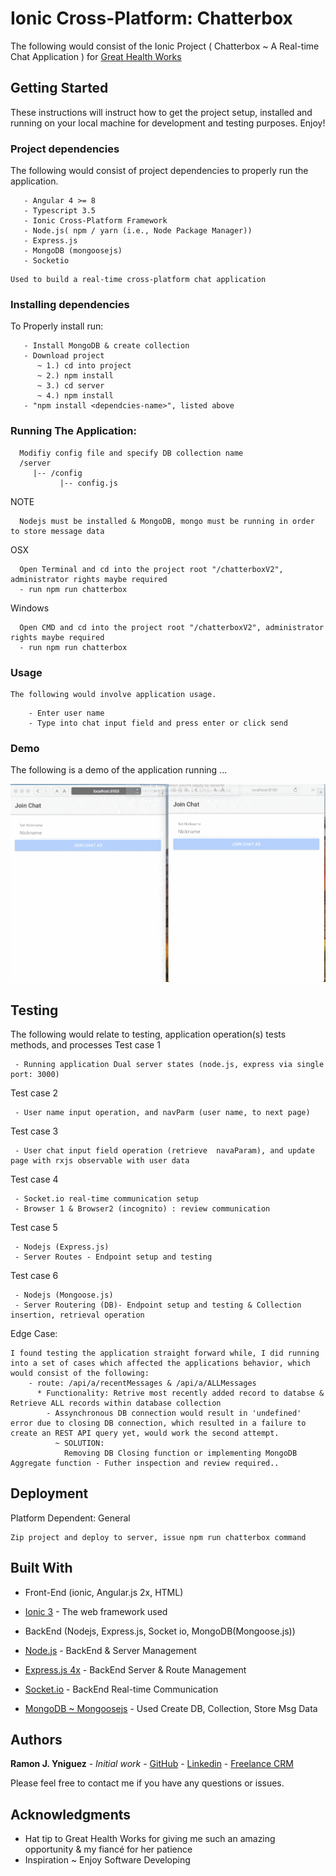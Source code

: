 # Ionic Cross-Platform: Chatterbox 
The following would consist of the 
Ionic Project ( Chatterbox ~ A Real-time Chat Application ) for [Great Health Works](https://www.greathealthworks.com/)


## Getting Started

These instructions will instruct how to get the project setup, installed and running on your local machine for development and testing purposes. Enjoy!

### Project dependencies

The following would consist of project dependencies to properly run the application.
```
   - Angular 4 >= 8
   - Typescript 3.5
   - Ionic Cross-Platform Framework
   - Node.js( npm / yarn (i.e., Node Package Manager))
   - Express.js
   - MongoDB (mongoosejs)
   - Socketio
```
```
Used to build a real-time cross-platform chat application
```

### Installing dependencies

To Properly install run:
```
   - Install MongoDB & create collection
   - Download project
      ~ 1.) cd into project 
      ~ 2.) npm install
      ~ 3.) cd server
      ~ 4.) npm install
   - "npm install <dependcies-name>", listed above
```
### Running The Application:
```
  Modifiy config file and specify DB collection name
  /server
     |-- /config
           |-- config.js
```
NOTE
```
  Nodejs must be installed & MongoDB, mongo must be running in order to store message data
```

OSX
```
  Open Terminal and cd into the project root "/chatterboxV2", administrator rights maybe required
  - run npm run chatterbox
```
Windows
```
  Open CMD and cd into the project root "/chatterboxV2", administrator rights maybe required
  - run npm run chatterbox
```
### Usage
    The following would involve application usage.
```
    - Enter user name
    - Type into chat input field and press enter or click send
```
### Demo
The following is a demo of the application running ... 

![ChatterBox](demo/img/chat_demo.gif)

## Testing
The following would relate to testing, application operation(s) tests methods, and processes
Test case 1
```
 - Running application Dual server states (node.js, express via single port: 3000)
```
Test case 2
```
 - User name input operation, and navParm (user name, to next page)
```
Test case 3
```
 - User chat input field operation (retrieve  navaParam), and update page with rxjs observable with user data
```
Test case 4
```
 - Socket.io real-time communication setup
 - Browser 1 & Browser2 (incognito) : review communication
```
Test case 5
```
 - Nodejs (Express.js)
 - Server Routes - Endpoint setup and testing
```
Test case 6
```
 - Nodejs (Mongoose.js)
 - Server Routering (DB)- Endpoint setup and testing & Collection insertion, retrieval operation
```
Edge Case:
```
I found testing the application straight forward while, I did running into a set of cases which affected the applications behavior, which would consist of the following:
    - route: /api/a/recentMessages & /api/a/ALLMessages
      * Functionality: Retrive most recently added record to databse & Retrieve ALL records within database collection
        - Assynchronous DB connection would result in 'undefined' error due to closing DB connection, which resulted in a failure to create an REST API query yet, would work the second attempt.
          ~ SOLUTION:
            Removing DB Closing function or implementing MongoDB Aggregate function - Futher inspection and review required..
```

## Deployment

Platform Dependent: General
```
Zip project and deploy to server, issue npm run chatterbox command 
```
## Built With
* Front-End (ionic, Angular.js 2x, HTML)

* [Ionic 3](https://ionicframework.com/) - The web framework used

* BackEnd (Nodejs, Express.js, Socket io, MongoDB(Mongoose.js))

* [Node.js](https://nodejs.org/api/) - BackEnd & Server Management
* [Express.js 4x](https://expressjs.com/en/4x/api.html) - BackEnd Server & Route Management
* [Socket.io](https://socket.io/docs/) - BackEnd Real-time Communication
* [MongoDB ~ Mongoosejs](https://docs.mongodb.com/manual/) - Used Create DB, Collection, Store Msg Data

## Authors

**Ramon J. Yniguez** - *Initial work* - [GitHub](https://github.com/theoneupkid88) - [Linkedin](https://www.linkedin.com/in/dryniguez) - [Freelance CRM](https://thefreelancecrm.com)


Please feel free to contact me if you have any questions or issues.


## Acknowledgments

* Hat tip to Great Health Works for giving me such an amazing opportunity & my fiancé for her patience
* Inspiration ~ Enjoy Software Developing
